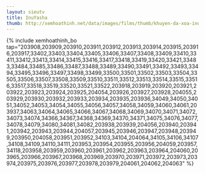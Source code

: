 ```yaml
---
layout: sieutv
title: InuYasha
thumb: http://xemhoathinh.net/data/images/films/thumb/khuyen-da-xoa-inu-yasha-1996.jpg
---
```

{% include xemhoathinh_bo tap="203908,203909,203910,203911,203912,203913,203914,203915,203916,203917,33402,33403,33404,33405,33406,33407,33408,33409,33410,33411,33412,33413,33414,33415,33416,33417,33418,33419,33420,33421,33483,33484,33485,33486,33487,33488,33489,33490,33491,33492,33493,33494,33495,33496,33497,33498,33499,33500,33501,33502,33503,33504,33505,33506,33507,33508,33509,33510,33511,33512,33513,33514,33515,33516,33517,33518,33519,33520,33521,33522,203918,203919,203920,203921,203922,203923,203924,203925,204054,203926,203927,203928,204055,203929,203930,203932,203933,203934,203935,203936,34049,34050,34051,34052,34053,34054,34055,34056,34057,34058,34059,34060,34061,203937,34063,34064,34065,34066,34067,34068,34069,34070,34071,34072,34073,34074,34366,34367,34368,34369,34370,34371,34075,34076,34077,34078,34079,34080,34081,34082,203938,203939,204056,203940,203941,203942,203943,203944,204057,203945,203946,203947,203948,203949,203950,204058,203951,203952,34103,34104,204064,34105,34106,34107,34108,34109,34110,34111,203953,203954,203955,203956,204059,203957,34118,203958,203959,203960,203961,203962,203963,203964,204060,203965,203966,203967,203968,203969,203970,203971,203972,203973,203974,203975,203976,203977,203978,203979,204061,204062,204063" %} 
